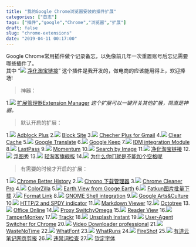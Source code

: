 ```yaml
---
title: "我的Google Chrome浏览器安装的插件扩展"
categories: ["日志"]
tags: ["插件","google","Chrome","浏览器","扩展"]
draft: false
slug: "chrome-extensions"
date: "2019-04-11 00:17:00"
---
```


Google Chrome常用插件做个记录备忘，以免像前几年一次重置账号后忘记需要哪些插件了。  
其中 “<img src="https://static.eallion.com/usr/uploads/2019/04/11/pic_012.png!typecho.webp"> [净化淘宝链接](https://chrome.google.com/webstore/detail/npokdddpckpfhlecbgmplgcidebjmkfm)” 这个插件是我开发的，做电商的应该能用得上，欢迎捧场!

> 神器：

1.<img src="https://static.eallion.com/usr/uploads/2019/04/11/pic_001.png!typecho.webp"> [扩展管理器Extension Manager](https://chrome.google.com/webstore/detail/gjldcdngmdknpinoemndlidpcabkggco)
*这个扩展可以一键开关其他扩展，简直是神器。*

> 默认开启的扩展：

1.<img src="https://static.eallion.com/usr/uploads/2019/04/11/pic_002.png!typecho.webp"> [Adblock Plus](https://chrome.google.com/webstore/detail/cfhdojbkjhnklbpkdaibdccddilifddb)
2.<img src="https://static.eallion.com/usr/uploads/2019/04/11/pic_003.png!typecho.webp"> [Block Site](https://chrome.google.com/webstore/detail/eiimnmioipafcokbfikbljfdeojpcgbh)
3.<img src="https://static.eallion.com/usr/uploads/2019/04/11/pic_004.png!typecho.webp"> [Checher Plus for Gmail](https://chrome.google.com/webstore/detail/oeopbcgkkoapgobdbedcemjljbihmemj)
4.<img src="https://static.eallion.com/usr/uploads/2019/04/11/pic_005.png!typecho.webp"> [Clear Cache](https://chrome.google.com/webstore/detail/cppjkneekbjaeellbfkmgnhonkkjfpdn)
5.<img src="https://static.eallion.com/usr/uploads/2019/04/11/pic_006.png!typecho.webp"> [Google Translate](https://chrome.google.com/webstore/detail/aapbdbdomjkkjkaonfhkkikfgjllcleb)
6.<img src="https://static.eallion.com/usr/uploads/2019/04/11/pic_007.png!typecho.webp"> [Google Keep](https://chrome.google.com/webstore/detail/lpcaedmchfhocbbapmcbpinfpgnhiddi)
7.<img src="https://static.eallion.com/usr/uploads/2019/04/11/pic_008.png!typecho.webp"> [IDM integration Module](https://chrome.google.com/webstore/detail/ngpampappnmepgilojfohadhhmbhlaek)
8.<img src="https://static.eallion.com/usr/uploads/2019/04/11/pic_009.png!typecho.webp"> [LastPass](https://chrome.google.com/webstore/detail/hdokiejnpimakedhajhdlcegeplioahd)
9.<img src="https://static.eallion.com/usr/uploads/2019/04/11/pic_010.png!typecho.webp"> [Momentum](https://chrome.google.com/webstore/detail/laookkfknpbbblfpciffpaejjkokdgca)
10.<img src="https://static.eallion.com/usr/uploads/2019/04/11/pic_011.png!typecho.webp"> [Search by Image](https://chrome.google.com/webstore/detail/dajedkncpodkggklbegccjpmnglmnflm)
11.<img src="https://static.eallion.com/usr/uploads/2019/04/11/pic_012.png!typecho.webp"> [净化淘宝链接](https://chrome.google.com/webstore/detail/npokdddpckpfhlecbgmplgcidebjmkfm)
12.<img src="https://static.eallion.com/usr/uploads/2019/04/11/pic_013.png!typecho.webp"> [浮图秀](https://chrome.google.com/webstore/detail/mgpdnhlllbpncjpgokgfogidhoegebod)
13.<img src="https://static.eallion.com/usr/uploads/2019/04/11/pic_014.png!typecho.webp"> [轻淘客旗舰版](http://www.qingtaoke.com/chajian)
14.<img src="https://static.eallion.com/usr/uploads/2019/04/11/pic_015.png!typecho.webp"> [为什么你们就是不能加个空格呢](https://chrome.google.com/webstore/detail/paphcfdffjnbcgkokihcdjliihicmbpd)

> 有需要的时候才开启的扩展：

1.<img src="https://static.eallion.com/usr/uploads/2019/04/11/pic_016.png!typecho.webp"> [Chrome Better History](https://chrome.google.com/webstore/detail/aadbaagbanfijdnflkhepgjmhlpppbad)
2.<img src="https://static.eallion.com/usr/uploads/2019/04/11/pic_017.png!typecho.webp"> [Chrono 下载管理器](https://chrome.google.com/webstore/detail/mciiogijehkdemklbdcbfkefimifhecn)
3.<img src="https://static.eallion.com/usr/uploads/2019/04/11/pic_cc.png!typecho.webp"> [Chrome Cleaner Pro](https://chrome.google.com/webstore/detail/ccjleegmemocfpghkhpjmiccjcacackp)
4.<img src="https://static.eallion.com/usr/uploads/2019/04/11/pic_018.png!typecho.webp"> [ColorZilla](https://chrome.google.com/webstore/detail/bhlhnicpbhignbdhedgjhgdocnmhomnp)
5.<img src="https://static.eallion.com/usr/uploads/2019/04/11/pic_019.png!typecho.webp"> [Earth View from Googe Earth](https://chrome.google.com/webstore/detail/bhloflhklmhfpedakmangadcdofhnnoh)
6.<img src="https://static.eallion.com/usr/uploads/2019/04/11/pic_020.png!typecho.webp"> [Fatkun图片批量下载](https://chrome.google.com/webstore/detail/nnjjahlikiabnchcpehcpkdeckfgnohf)
7.<img src="https://static.eallion.com/usr/uploads/2019/04/11/pic_021.png!typecho.webp"> [Format Link](https://chrome.google.com/webstore/detail/pocemhmkmchpgamlnocemnbhlcjcbjgg)
8.<img src="https://static.eallion.com/usr/uploads/2019/04/11/pic_022.png!typecho.webp"> [GNOME Shell integration](https://chrome.google.com/webstore/detail/gphhapmejobijbbhgpjhcjognlahblep)
9.<img src="https://static.eallion.com/usr/uploads/2019/04/11/pic_023.png!typecho.webp"> [Google Arts&Culture](https://chrome.google.com/webstore/detail/akimgimeeoiognljlfchpbkpfbmeapkh)
10.<img src="https://static.eallion.com/usr/uploads/2019/04/11/pic_024.png!typecho.webp"> [HTTP/2 and SPDY indicator](https://chrome.google.com/webstore/detail/mpbpobfflnpcgagjijhmgnchggcjblin)
11.<img src="https://static.eallion.com/usr/uploads/2019/04/11/pic_025.png!typecho.webp"> [Markdown Viewer](https://chrome.google.com/webstore/detail/ckkdlimhmcjmikdlpkmbgfkaikojcbjk)
12.<img src="https://static.eallion.com/usr/uploads/2019/04/11/pic_026.png!typecho.webp"> [Octotree](https://chrome.google.com/webstore/detail/bkhaagjahfmjljalopjnoealnfndnagc)
13.<img src="https://static.eallion.com/usr/uploads/2019/04/11/pic_027.png!typecho.webp"> [Office Online](https://chrome.google.com/webstore/detail/ndjpnladcallmjemlbaebfadecfhkepb)
14.<img src="https://static.eallion.com/usr/uploads/2019/04/11/pic_028.png!typecho.webp"> [Proxy SwitchyOmega](https://chrome.google.com/webstore/detail/padekgcemlokbadohgkifijomclgjgif)
15.<img src="https://static.eallion.com/usr/uploads/2019/04/11/pic_029.png!typecho.webp"> [Reader View](https://chrome.google.com/webstore/detail/ecabifbgmdmgdllomnfinbmaellmclnh)
16.<img src="https://static.eallion.com/usr/uploads/2019/04/11/pic_030.png!typecho.webp"> [TamperMonkey](https://chrome.google.com/webstore/detail/dhdgffkkebhmkfjojejmpbldmpobfkfo)
17.<img src="https://static.eallion.com/usr/uploads/2019/04/11/pic_031.png!typecho.webp"> [Trackr](https://chrome.google.com/webstore/detail/pccehhnicffhgffhdfgainipddlopmie)
18.<img src="https://static.eallion.com/usr/uploads/2019/04/11/pic_032.png!typecho.webp"> [Unsplash Instant](https://chrome.google.com/webstore/detail/pejkokffkapolfffcgbmdmhdelanoaih)
19.<img src="https://static.eallion.com/usr/uploads/2019/04/11/pic_033.png!typecho.webp"> [User-Agent Switcher for  Chrome](https://chrome.google.com/webstore/detail/djflhoibgkdhkhhcedjiklpkjnoahfmg)
20.<img src="https://static.eallion.com/usr/uploads/2019/04/11/pic_034.png!typecho.webp"> [Video Downloader professional](https://chrome.google.com/webstore/detail/elicpjhcidhpjomhibiffojpinpmmpil)
21.<img src="https://static.eallion.com/usr/uploads/2019/04/11/pic_035.png!typecho.webp"> [WasteNoTime](https://chrome.google.com/webstore/detail/enebomhlllfaccbelnjhfgblnalofhch)
22.<img src="https://static.eallion.com/usr/uploads/2019/04/11/pic_036.png!typecho.webp"> [WhatFont](https://chrome.google.com/webstore/detail/jabopobgcpjmedljpbcaablpmlmfcogm)
23.<img src="https://static.eallion.com/usr/uploads/2019/04/11/pic_037.png!typecho.webp"> [WhatRuns](https://chrome.google.com/webstore/detail/cmkdbmfndkfgebldhnkbfhlneefdaaip)
24.<img src="https://static.eallion.com/usr/uploads/2019/04/11/pic_038.png!typecho.webp"> [FireShot](https://chrome.google.com/webstore/detail/mcbpblocgmgfnpjjppndjkmgjaogfceg)
25.<img src="https://static.eallion.com/usr/uploads/2019/04/11/pic_039.png!typecho.webp"> [有道云笔记网页剪报](https://chrome.google.com/webstore/detail/joinpgckiioeklibflapokicmndlcnef)
26.<img src="https://static.eallion.com/usr/uploads/2019/04/11/pic_040.png!typecho.webp"> [违禁词检查](https://chrome.google.com/webstore/detail/hidcgccgkiamehonfofohinbaeefabmi)
27.<img src="https://static.eallion.com/usr/uploads/2019/04/11/pic_041.png!typecho.webp"> [钦定字体](https://chrome.google.com/webstore/detail/lmjdabbpgabigbonekfpjhfgjekpnkge)
